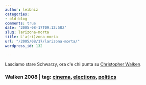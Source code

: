 ```yaml
---
author: leibniz
categories:
- old-blog
comments: true
date: '2005-08-17T09:12:50Z'
slug: larizona-morta
title: L'a(ri)zona morta
url: "/2005/08/17/larizona-morta/"
wordpress_id: 132

---
```

Lasciamo stare Schwarzy, ora c'e chi punta su [Christopher Walken](http://www.walken2008.com/index.html).  



### Walken 2008 | tag: [cinema](http://www.technorati.com/tags/cinema), [elections](http://www.technorati.com/tags/elections), [politics](http://www.technorati.com/tags/politics)
